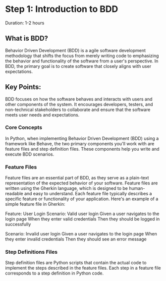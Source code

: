 # Step 1: Introduction to BDD
Duration: 1-2 hours

## What is BDD?
Behavior Driven Development (BDD) is a agile software development methodology that shifts the focus from merely writing code to emphasizing the behavior and functionality of the software from a user's perspective. In BDD, the primary goal is to create software that closely aligns with user expectations.

## Key Points:

BDD focuses on how the software behaves and interacts with users and other components of the system.
It encourages developers, testers, and non-technical stakeholders to collaborate and ensure that the software meets user needs and expectations.

### Core Concepts
In Python, when implementing Behavior Driven Development (BDD) using a framework like Behave, the two primary components you'll work with are feature files and step definition files. These components help you write and execute BDD scenarios.

### Feature Files
Feature files are an essential part of BDD, as they serve as a plain-text representation of the expected behavior of your software. Feature files are written using the Gherkin language, which is designed to be human-readable and easy to understand. Each feature file typically describes a specific feature or functionality of your application. Here's an example of a simple feature file in Gherkin:

Feature: User Login
  Scenario: Valid user login
    Given a user navigates to the login page
    When they enter valid credentials
    Then they should be logged in successfully

  Scenario: Invalid user login
    Given a user navigates to the login page
    When they enter invalid credentials
    Then they should see an error message
    
### Step Definitions Files
Step definition files are Python scripts that contain the actual code to implement the steps described in the feature files. Each step in a feature file corresponds to a step definition in Python code.
